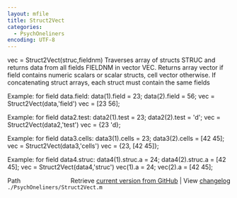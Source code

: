```yaml
---
layout: mfile
title: Struct2Vect
categories:
  - PsychOneliners
encoding: UTF-8
---
```


vec = Struct2Vect\(struc,fieldnm\)
Traverses array of structs STRUC and returns data from all fields FIELDNM
in vector VEC.
Returns array vector if field contains numeric scalars or scalar structs,
cell vector otherwise. If concatenating struct arrays, each struct must
contain the same fields

Example: for field data.field:
  data\(1\).field = 23;
  data\(2\).field = 56;
  vec = Struct2Vect\(data,'field'\)
  vec = \[23 56\];

Example: for field data2.test:
  data2\(1\).test = 23;
  data2\(2\).test = 'd';
  vec = Struct2Vect\(data2,'test'\)
  vec = \{23 'd\};

Example: for field data3.cells:
  data3\(1\).cells = 23;
  data3\(2\).cells = \[42 45\];
  vec = Struct2Vect\(data3,'cells'\)
  vec = \{23, \[42 45\]\};

Example: for field data4.struc:
  data4\(1\).struc.a = 24;
  data4\(2\).struc.a = \[42 45\];
  vec = Struct2Vect\(data4,'struc'\)
  vec\(1\).a = 24;
  vec\(2\).a = \[42 45\];


<div class="code_header" style="text-align:right;">
  <span style="float:left;">Path&nbsp;&nbsp;</span> <span class="counter">Retrieve <a href=
  "https://raw.github.com/Psychtoolbox-3/Psychtoolbox-3/beta/./PsychOneliners/Struct2Vect.m">current version from GitHub</a> | View <a href=
  "https://github.com/Psychtoolbox-3/Psychtoolbox-3/commits/beta/./PsychOneliners/Struct2Vect.m">changelog</a></span>
</div>
<div class="code">
  <code>./PsychOneliners/Struct2Vect.m</code>
</div>

